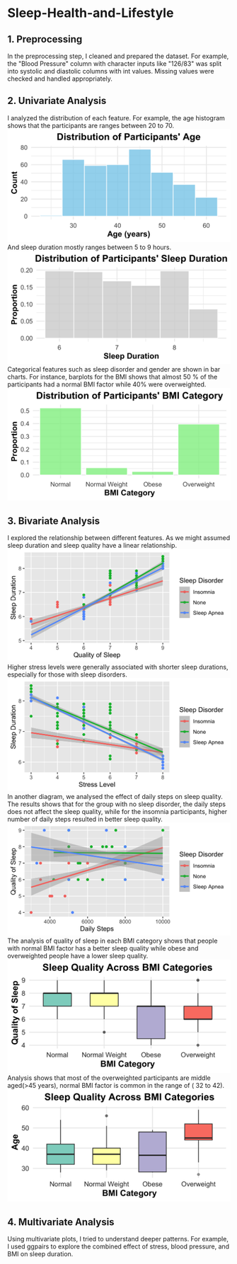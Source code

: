 # Sleep-Health-and-Lifestyle

## 1. Preprocessing
In the preprocessing step, I cleaned and prepared the dataset. For example, the "Blood Pressure" column with character inputs like "126/83" was split into systolic and diastolic columns with int values. Missing values were checked and handled appropriately.


## 2. Univariate Analysis
I analyzed the distribution of each feature. For example, the age histogram shows that the participants are ranges between 20 to 70.
![Age_distribution](images/Age_distribution.png) 
And sleep duration mostly ranges between 5 to 9 hours. 
![Sleep_duration_distribution](images/Sleep_duration_distribution.png) 
Categorical features such as sleep disorder and gender are shown in bar charts. For instance, barplots for the BMI shows that almost 50 % of the participants had a normal BMI factor while 40% were overweighted.
![BMI_bar_plot](images/BMI_bar_plot.png) 


## 3. Bivariate Analysis
I explored the relationship between different features. 
As we might assumed sleep duration and sleep quality have a linear relationship.
![SleepQuality_and_SleepDuration](images/SleepQuality_and_SleepDuration.png) 
Higher stress levels were generally associated with shorter sleep durations, especially for those with sleep disorders.
![Stress_and_SleepDuration](images/Stress_and_SleepDuration.png)
In another diagram, we analysed the effect of daily steps on sleep quality. The results shows that for the group with no sleep disorder, the daily steps does not affect the sleep quality, while for the insomnia participants, higher number of daily steps resulted in better sleep quality.
![DailySteps_and_SleepQuality](images/DailySteps_and_SleepQuality.png)
The analysis of quality of sleep in each BMI category shows that people with normal BMI factor has a better sleep quality while obese and overweighted people have a lower sleep quality.
![BMI_and_Sleep_Quality](images/BMI_and_Sleep_Quality.png)
Analysis shows that most of the overweighted participants are middle aged(>45 years), normal BMI factor is common in the range of ( 32 to 42).
![BMI_and_Age](images/BMI_and_Age.png) 

## 4. Multivariate Analysis
Using multivariate plots, I tried to understand deeper patterns. For example, I used ggpairs to explore the combined effect of stress, blood pressure, and BMI on sleep duration.

